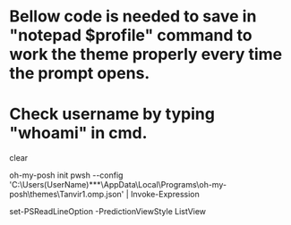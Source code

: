 # Bellow code is needed to save in "notepad $profile" command to work the theme properly every time the prompt opens.
# Check username by typing "whoami" in cmd.


clear

oh-my-posh init pwsh --config 'C:\Users\(UserName)***\AppData\Local\Programs\oh-my-posh\themes\Tanvir1.omp.json' | Invoke-Expression

set-PSReadLineOption -PredictionViewStyle ListView
